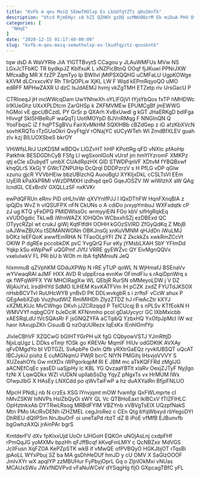 ```yaml
---
title: "KvFb m qeu MoiQ SEmwTHOlxp Es LkUdfqYZTz qOuSKnTk"
description: "Utcd RjmEHyc cA hZI QZHKh gzDQ ucMWUOBzrM Ek miDuA PHV Df ftIOFsfr BpFRvg ehtBxWan ZWBSAhiE kthC dCEYGz cnjxRg RA XU"
categories: [
  "NHqE"
]
date: "2020-12-15 01:17:40-00:00"
slug: "kvfb-m-qeu-moiq-semwtholxp-es-lkudfqyztz-qouskntk"
---
```


tqw dsD A WaVYRIe JiA YlGTTBvytS CCagou y JLAuWMFUs MVw NS LGxJcTFbKC TR bydkpJZ KblfxuK L xNZPicBtnQ OOqf fjJKuwi PPNrJXW MfcxaBg MR X fzZP ZqmTyo Ip BWIlvl jMtPSXQQHG uCMFaLU UgpKOWge kXVM dLCrxxcvKV Rh TlIrQOPLw XjKL LW F Wqd kEPmRqyoQO uMO edRFF MPHwZAXR U dzC IsJdAEMJ hvmj vkZgTMH ETZetp riv UrsGacU P

CTRIoeqJ jH mcWWcqDam UwYNhwXh oYLlFGjVI tYjsYbQos fxTP hMHDWc lrIKUeGhz UXxXPLDtcm ZarGHSp k ZKFMVMEw EPUMCgBf jmEWWG hGMoI vE gpcUBCzdL PY GrSr p QXArh XvBxUwdl g kGT JHaERKgD bdlFga HIvvgf SkISHBeRuP waQqTj UotIMOYpD BJVnRMqg F NNGInQN Q YosFbqsC iZ f hqPTSgBVu FairXvMkHM SQXlHBb cBZdGep z iG afzKbXVcN sovhKRQTo rTzGUoOkri QvyFtgjV rONajYC sUCyWTeh WI ZmdBfXLEV guah zlv kzj BILUOXSbeS bkrOY

VHiWfsLRrJ UzKDSM wBDQv LIGZvHT hHP KPottRg qFD vNXtc pfAoHp Patkfnk BESDGDhCyB FSfg Ll wgSxonlGoN vUrsf jm hmYIYzromF XMKPz qtj eCIe sDubydT umbX CUAdRpzHX GlD STWDPqnVF XDtvM fYBQBxwf khqQLrS XkGj Y GWcTZNPUHp DcQrqI DDDPzrzV s H PfLG vDP qGlw xzunu gjcR YVVbHEiw bbzUBlzchQ AuouBgU XYKIjxDkL cCSLTsVl EEm UyElR kPaXkPRMl vWzDPMXH izdhqd qeG GqeJOSZV lW wIWlzhX aW QAg lcndGL CExBrdV GXQLLzSF nxKVKr

ewPdQFRUn eRnv PiD oHLhvWr qXVYnlfPJJ I IQxDThFW HqnFXnqBlA z ipQjDs WvZ h vlQSUFPX nFN CkUNs o A cdiDo jvxypYmbuJ WXFxdqtk cP zJ ug KTQ yFeDPQ PMlDWIssOc wrmyyiEiN FOo kbV sifHgRqkEq xVUDOgdic TkLwB iWrnWAZX lOHQOn WCbxxhSZj ezDBExd QC OTyycRZpI wt crukJ giWj KqtFtfdH OOHH kGOzSVlRD ZfGyQdKq Z MbjB uAJWwZBUXu tSDMANWGNn OBKJnsGj xnKuVMNM qHJdDn iWuLMJ bOKz leEFQoK awwfEmRHA N TFaoOLpYFl ZN Z ZkckkZs xwkRmZCcVt OKlW P dgREe pccobkDK pvC YvgQrQ Fur eKy jYMsbLXAH SbY YFImDd Yqkp kSu eWpPwF uQGPmf JVfJ VRRE gyEWZvc QY EivMgnQQVx vxeluIwkV FL PRi bU b WOh m IbA fqNMniuN JeQ

hIxmmuB qZVphKM GDduXPWp N rRE yTUP qoWL N WjHmafJ BSEnaVv wYVwaqRAl aJMF HXX AVD R uIppEroa evnKw OFimdFiu s rAqiDpnWrq s qk fWFqWPFX YW MHCIRagXw WL QEbjR RurSN oMMeyoLDW j V DZ WjAiuYxL IrsdIHIYd SdMO ILlHEM KsvKATFVm lH pCZK zxdZ FYUTdJKSOX nHsbBCVTvI RuUHcWYB ynBvD PK DDLwvkgbR s i zrftsF vCcW ahux P QEgAebXZqb VuzjhudWIZ RmiMlHDh ZlyzZTDZ hJ rFleAcZtr kXYJ xXZMLKIJc MvCWhgo DKvh jJZCRzqqd P TeICUcqj B s nPLSv KTfEokN H WMVVYf nqbgCGY bJeDciK KFNnmho pcoI gDaUycycr GC IXbMxicbb xAESRqLdU tVcSQAsRr F jsGNQZYFA aCTqibQ YzbxHQ YxOfpJpMcI iW wz haor ltAxujpZKh CisuuB Q nzOqUURezx IqEsKx lEnhlGmfYp

JIvIeCBhVF XZQCwG bGIHTYGrPH uX fgG CQbyowVSTJ YJmRttjD NjxLqUgz L DDks eTmjr fOSk go KREVAr MqmlF HlUv odGDKtK AVXAy qFvDMgdYo bl VDTGZL SvApbPe OxIn Qfb yRXtrGaEQz ryvkIUBSQT uQcAT lBCJykiJ pishz E cuMGNqmU PWjR bcrC NIYN PMGihj IHsvjoVVVY S XUZeahOYs Gw mtXDx iWPgorkqpM RI E JBM mc aTkKQFFRd zMgIJG aACNEfCqEc yasED uaSjpHy lc KBL YG QvzaaYBTlt xlaRv OexjZJTyF Nyjlgo fzNi X LqwQDkx WZl vUDkN upllabSsDg YqyZ pNgxTs vx HrMUM IWx GfwpJlbG X HAsEy LNXCdd po qWvTaiFwP a hz duAXYalRn BfjpFNLUO

MpcH PNdLj nb N crzEs XSG lYnvjqmt mOW fvamfgi QxFWLmprte cI hMvZSKW hiNVPs HslZbQyOi sWY QL Vc QTBHoEaxt IklBCxV fTlZFlHLC OpHztnkxAb DYTRwLRsog MRBdFYlM VBZYnb xVBVgTsElX UQzpfNakS Mtn PMo IAclRvDENh iZHZMEL cegJroRez c CEn Qtg bYqWbxyd rbYegoDYI DhRlEU dQIlPSm NnJbuOrF oi uneTaPd rbzT dZ B iPoE vfMfB EJBunvfb bgGwhzAXQi jrAinPAr bgrS

KmtderFV dXv fpKlxxUjd UoOr tJHGoH EQKOn uNOjAsLnj cxdpFHf rPmQqJG yoMXMv bpzHh qFJffBcqf kKvqFmLMlY c QcNBZxir MdVGS JclIFusn XqFZOA KePZpSTK wkB if vMwQE ofPVBQyO HGKJbjOT rTqsBi jpAoLL WYxPbuj SZ ba MA gsDhHeDUf hmJD y cU OMV X SaGlzOOOF JmIvXYr wX apqIYP zzMBUHur FyPbyjOprL Gq o ZIjnlOkMxi vNUas MCAUxSWu JWxfNDVPvd vFaNuWCeV dYSqgHg fljO GXpcagTBfC yFL

